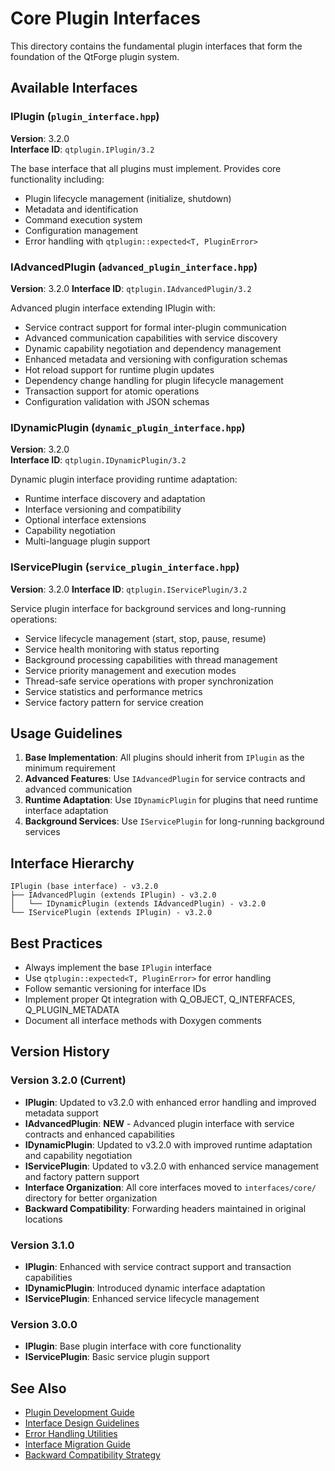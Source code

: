 # Core Plugin Interfaces

This directory contains the fundamental plugin interfaces that form the foundation of the QtForge plugin system.

## Available Interfaces

### IPlugin (`plugin_interface.hpp`)
**Version**: 3.2.0  
**Interface ID**: `qtplugin.IPlugin/3.2`

The base interface that all plugins must implement. Provides core functionality including:
- Plugin lifecycle management (initialize, shutdown)
- Metadata and identification
- Command execution system
- Configuration management
- Error handling with `qtplugin::expected<T, PluginError>`

### IAdvancedPlugin (`advanced_plugin_interface.hpp`)
**Version**: 3.2.0
**Interface ID**: `qtplugin.IAdvancedPlugin/3.2`

Advanced plugin interface extending IPlugin with:
- Service contract support for formal inter-plugin communication
- Advanced communication capabilities with service discovery
- Dynamic capability negotiation and dependency management
- Enhanced metadata and versioning with configuration schemas
- Hot reload support for runtime plugin updates
- Dependency change handling for plugin lifecycle management
- Transaction support for atomic operations
- Configuration validation with JSON schemas

### IDynamicPlugin (`dynamic_plugin_interface.hpp`)
**Version**: 3.2.0  
**Interface ID**: `qtplugin.IDynamicPlugin/3.2`

Dynamic plugin interface providing runtime adaptation:
- Runtime interface discovery and adaptation
- Interface versioning and compatibility
- Optional interface extensions
- Capability negotiation
- Multi-language plugin support

### IServicePlugin (`service_plugin_interface.hpp`)
**Version**: 3.2.0
**Interface ID**: `qtplugin.IServicePlugin/3.2`

Service plugin interface for background services and long-running operations:
- Service lifecycle management (start, stop, pause, resume)
- Service health monitoring with status reporting
- Background processing capabilities with thread management
- Service priority management and execution modes
- Thread-safe service operations with proper synchronization
- Service statistics and performance metrics
- Service factory pattern for service creation

## Usage Guidelines

1. **Base Implementation**: All plugins should inherit from `IPlugin` as the minimum requirement
2. **Advanced Features**: Use `IAdvancedPlugin` for service contracts and advanced communication
3. **Runtime Adaptation**: Use `IDynamicPlugin` for plugins that need runtime interface adaptation
4. **Background Services**: Use `IServicePlugin` for long-running background services

## Interface Hierarchy

```text
IPlugin (base interface) - v3.2.0
├── IAdvancedPlugin (extends IPlugin) - v3.2.0
│   └── IDynamicPlugin (extends IAdvancedPlugin) - v3.2.0
└── IServicePlugin (extends IPlugin) - v3.2.0
```

## Best Practices

- Always implement the base `IPlugin` interface
- Use `qtplugin::expected<T, PluginError>` for error handling
- Follow semantic versioning for interface IDs
- Implement proper Qt integration with Q_OBJECT, Q_INTERFACES, Q_PLUGIN_METADATA
- Document all interface methods with Doxygen comments

## Version History

### Version 3.2.0 (Current)
- **IPlugin**: Updated to v3.2.0 with enhanced error handling and improved metadata support
- **IAdvancedPlugin**: **NEW** - Advanced plugin interface with service contracts and enhanced capabilities
- **IDynamicPlugin**: Updated to v3.2.0 with improved runtime adaptation and capability negotiation
- **IServicePlugin**: Updated to v3.2.0 with enhanced service management and factory pattern support
- **Interface Organization**: All core interfaces moved to `interfaces/core/` directory for better organization
- **Backward Compatibility**: Forwarding headers maintained in original locations

### Version 3.1.0
- **IPlugin**: Enhanced with service contract support and transaction capabilities
- **IDynamicPlugin**: Introduced dynamic interface adaptation
- **IServicePlugin**: Enhanced service lifecycle management

### Version 3.0.0
- **IPlugin**: Base plugin interface with core functionality
- **IServicePlugin**: Basic service plugin support

## See Also

- [Plugin Development Guide](../../../../docs/user-guide/plugin-development.md)
- [Interface Design Guidelines](../../../../docs/contributing/interface-guidelines.md)
- [Error Handling Utilities](../../utils/error_handling.hpp)
- [Interface Migration Guide](../MIGRATION_PLAN.md)
- [Backward Compatibility Strategy](../BACKWARD_COMPATIBILITY.md)
